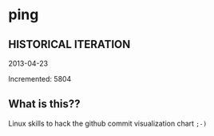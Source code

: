 # ping

## HISTORICAL ITERATION
2013-04-23

Incremented: 5804

## What is this?? 
Linux skills to hack the github commit visualization chart `;-)`

